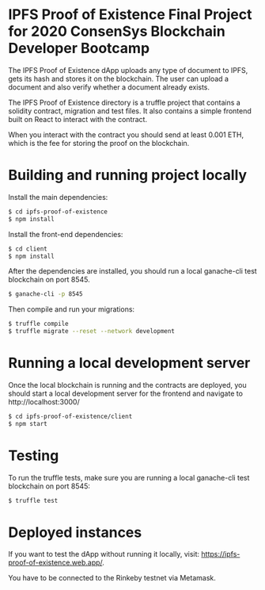 # IPFS Proof of Existence Final Project for 2020 ConsenSys Blockchain Developer Bootcamp

The IPFS Proof of Existence dApp uploads any type of document to IPFS, gets its hash and stores it on the blockchain. The user can upload a document and also verify whether a document already exists.

The IPFS Proof of Existence directory is a truffle project that contains a solidity contract, migration and test files. It also contains a simple frontend built on React to interact with the contract.

When you interact with the contract you should send at least 0.001 ETH, which is the fee for storing the proof on the blockchain.

# Building and running project locally

Install the main dependencies:

```sh
$ cd ipfs-proof-of-existence
$ npm install
```

Install the front-end dependencies:

```sh
$ cd client
$ npm install
```

After the dependencies are installed, you should run a local ganache-cli test blockchain on port 8545.

```sh
$ ganache-cli -p 8545
```

Then compile and run your migrations:

```sh
$ truffle compile
$ truffle migrate --reset --network development
```

# Running a local development server

Once the local blockchain is running and the contracts are deployed, you should start a local development server for the frontend
and navigate to http://localhost:3000/

```sh
$ cd ipfs-proof-of-existence/client
$ npm start
```

# Testing

To run the truffle tests, make sure you are running a local ganache-cli test blockchain on port 8545:

```sh
$ truffle test
```

# Deployed instances

If you want to test the dApp without running it locally, visit: https://ipfs-proof-of-existence.web.app/.

You have to be connected to the Rinkeby testnet via Metamask.
